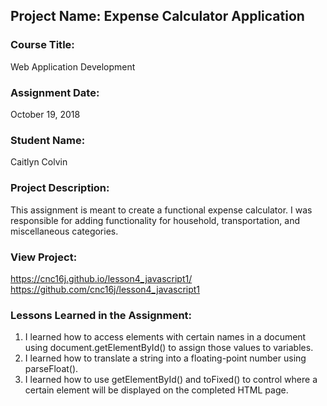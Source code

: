 ## Project Name:  Expense Calculator Application

### Course Title:
Web Application Development

### Assignment Date:  
October 19, 2018

### Student Name:  
Caitlyn Colvin

### Project Description:
This assignment is meant to create a functional expense calculator. I was responsible for adding functionality for household, transportation, and miscellaneous categories.

### View Project:
https://cnc16j.github.io/lesson4_javascript1/
https://github.com/cnc16j/lesson4_javascript1

### Lessons Learned in the Assignment:
1. I learned how to access elements with certain names in a document using document.getElementById() to assign those values to variables.
2. I learned how to translate a string into a floating-point number using parseFloat().
3. I learned how to use getElementById() and toFixed() to control where a certain element will be displayed on the completed HTML page.



